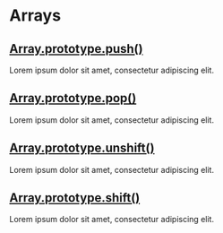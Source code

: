 # Arrays

## [Array.prototype.push()](#push)

Lorem ipsum dolor sit amet, consectetur adipiscing elit.

## [Array.prototype.pop()](#pop)

Lorem ipsum dolor sit amet, consectetur adipiscing elit.

## [Array.prototype.unshift()](#push)

Lorem ipsum dolor sit amet, consectetur adipiscing elit.

## [Array.prototype.shift()](#pop)

Lorem ipsum dolor sit amet, consectetur adipiscing elit.


